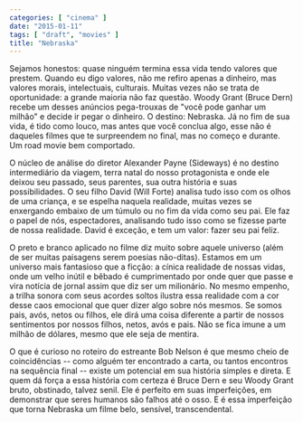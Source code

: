 ```yaml
---
categories: [ "cinema" ]
date: "2015-01-11"
tags: [ "draft", "movies" ]
title: "Nebraska"
---
```

Sejamos honestos: quase ninguém termina essa vida tendo valores que prestem. Quando eu digo valores, não me refiro apenas a dinheiro, mas valores morais, intelectuais, culturais. Muitas vezes não se trata de oportunidade: a grande maioria não faz questão. Woody Grant (Bruce Dern) recebe um desses anúncios pega-trouxas de "você pode ganhar um milhão" e decide ir pegar o dinheiro. O destino: Nebraska. Já no fim de sua vida, é tido como louco, mas antes que você conclua algo, esse não é daqueles filmes que te surpreendem no final, mas no começo e durante. Um road movie bem comportado.

O núcleo de análise do diretor Alexander Payne (Sideways) é no destino intermediário da viagem, terra natal do nosso protagonista e onde ele deixou seu passado, seus parentes, sua outra história e suas possibilidades. O seu filho David (Will Forte) analisa tudo isso com os olhos de uma criança, e se espelha naquela realidade, muitas vezes se enxergando embaixo de um túmulo ou no fim da vida como seu pai. Ele faz o papel de nós, espectadores, analisando tudo isso como se fizesse parte de nossa realidade. David é exceção, e tem um valor: fazer seu pai feliz.

O preto e branco aplicado no filme diz muito sobre aquele universo (além de ser muitas paisagens serem poesias não-ditas). Estamos em um universo mais fantasioso que a ficção: a cínica realidade de nossas vidas, onde um velho inútil e bêbado é cumprimentado por onde quer que passe e vira notícia de jornal assim que diz ser um milionário. No mesmo empenho, a trilha sonora com seus acordes soltos ilustra essa realidade com a cor desse caos emocional que quer dizer algo sobre nós mesmos. Se somos pais, avós, netos ou filhos, ele dirá uma coisa diferente a partir de nossos sentimentos por nossos filhos, netos, avós e pais. Não se fica imune a um milhão de dólares, mesmo que ele seja de mentira.

O que é curioso no roteiro do estreante Bob Nelson é que mesmo cheio de coincidências -- como alguém ter encontrado a carta, ou tantos encontros na sequência final -- existe um potencial em sua história simples e direta. E quem dá força a essa história com certeza é Bruce Dern e seu Woody Grant bruto, obstinado, talvez senil. Ele é perfeito em suas imperfeições, em demonstrar que seres humanos são falhos até o osso. E é essa imperfeição que torna Nebraska um filme belo, sensível, transcendental.
